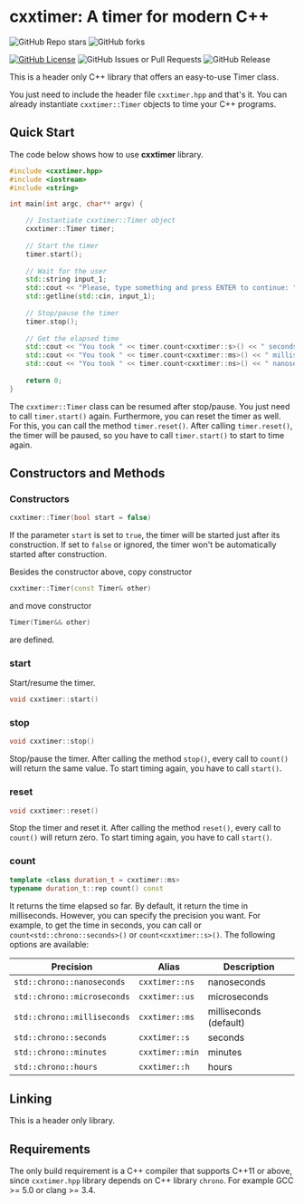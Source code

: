 # cxxtimer: A timer for modern C++

![GitHub Repo stars](https://img.shields.io/github/stars/andremaravilha/cxxtimer) 
![GitHub forks](https://img.shields.io/github/forks/andremaravilha/cxxtimer) 

[![GitHub License](https://img.shields.io/github/license/andremaravilha/cxxtimer)](https://github.com/andremaravilha/cxxtimer/blob/master/LICENSE) 
![GitHub Issues or Pull Requests](https://img.shields.io/github/issues/andremaravilha/cxxtimer) 
![GitHub Release](https://img.shields.io/github/v/release/andremaravilha/cxxtimer) 


This is a header only C++ library that offers an easy-to-use Timer class.

You just need to include the header file `cxxtimer.hpp` and that's it. You can already instantiate `cxxtimer::Timer` objects to time your C++ programs.

## Quick Start

The code below shows how to use **cxxtimer** library.

```cpp
#include <cxxtimer.hpp>
#include <iostream>
#include <string>

int main(int argc, char** argv) {

    // Instantiate cxxtimer::Timer object
    cxxtimer::Timer timer;
    
    // Start the timer
    timer.start();
    
    // Wait for the user
    std::string input_1;
    std::cout << "Please, type something and press ENTER to continue: ";
    std::getline(std::cin, input_1);
    
    // Stop/pause the timer
    timer.stop();
    
    // Get the elapsed time
    std::cout << "You took " << timer.count<cxxtimer::s>() << " seconds." << std::endl;
    std::cout << "You took " << timer.count<cxxtimer::ms>() << " milliseconds." << std::endl;
    std::cout << "You took " << timer.count<cxxtimer::ns>() << " nanoseconds." << std::endl;
    
    return 0;
}
```

The `cxxtimer::Timer` class can be resumed after stop/pause. You just need to call `timer.start()` again. Furthermore, you can reset the timer as well. For this, you can call the method `timer.reset()`. After calling `timer.reset()`, the timer will be paused, so you have to call `timer.start()` to start to time again.


## Constructors and Methods

### Constructors

```cpp
cxxtimer::Timer(bool start = false)
```

If the parameter `start` is set to `true`, the timer will be started just after its construction. If set to `false` or ignored, the timer won't be automatically started after construction.

Besides the constructor above, copy constructor

```cpp
cxxtimer::Timer(const Timer& other)
```
and move constructor
```cpp
Timer(Timer&& other)
```
are defined.

### start

Start/resume the timer.

```cpp
void cxxtimer::start()
```

### stop

```cpp
void cxxtimer::stop()
```

Stop/pause the timer. After calling the method `stop()`, every call to `count()` will return the same value. To start timing again, you have to call `start()`.

### reset

```cpp
void cxxtimer::reset()
```

Stop the timer and reset it. After calling the method `reset()`, every call to `count()` will return zero. To start timing again, you have to call `start()`.

### count

```cpp
template <class duration_t = cxxtimer::ms>
typename duration_t::rep count() const
```

It returns the time elapsed so far. By default, it return the time in milliseconds. However, you can specify the precision you want. For example, to get the time in seconds, you can call or `count<std::chrono::seconds>()` or `count<cxxtimer::s>()`. The following options are available:

| Precision                   | Alias           | Description            |
|-----------------------------|-----------------|------------------------|
| `std::chrono::nanoseconds`  | `cxxtimer::ns`  | nanoseconds            |
| `std::chrono::microseconds` | `cxxtimer::us`  | microseconds           |
| `std::chrono::milliseconds` | `cxxtimer::ms`  | milliseconds (default) |
| `std::chrono::seconds`      |`cxxtimer::s`    | seconds                |
| `std::chrono::minutes`      | `cxxtimer::min` | minutes                |
| `std::chrono::hours`        |`cxxtimer::h`    | hours                  |


## Linking

This is a header only library.


## Requirements

The only build requirement is a C++ compiler that supports C++11 or above, since `cxxtimer.hpp` library depends on C++ library `chrono`. For example GCC >= 5.0 or clang >= 3.4.
